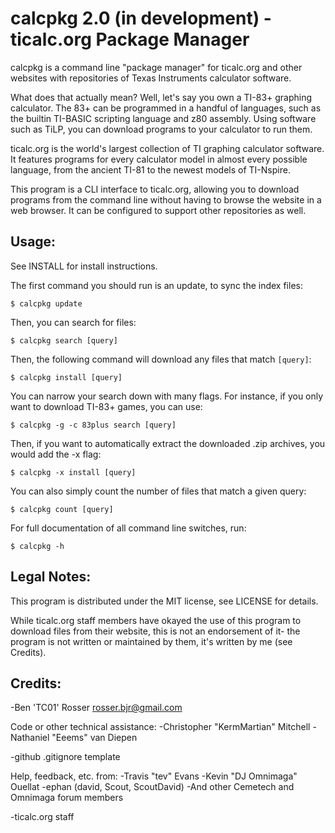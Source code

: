 calcpkg 2.0 (in development) - ticalc.org Package Manager
=========================================================

calcpkg is a command line "package manager" for ticalc.org and other websites
with repositories of Texas Instruments calculator software.

What does that actually mean? Well, let's say you own a TI-83+ graphing calculator.
The 83+ can be programmed in a handful of languages, such as the builtin TI-BASIC
scripting language and z80 assembly. Using software such as TiLP, you can download
programs to your calculator to run them.

ticalc.org is the world's largest collection of TI graphing calculator software. It
features programs for every calculator model in almost every possible language, from
the ancient TI-81 to the newest models of TI-Nspire.

This program is a CLI interface to ticalc.org, allowing you to download programs
from the command line without having to browse the website in a web browser. It can
be configured to support other repositories as well.

Usage:
------

See INSTALL for install instructions.

The first command you should run is an update, to sync the index files:

`$ calcpkg update`

Then, you can search for files:

`$ calcpkg search [query]`

Then, the following command will download any files that match `[query]`:

`$ calcpkg install [query]`

You can narrow your search down with many flags. For instance, if you only want
to download TI-83+ games, you can use:

`$ calcpkg -g -c 83plus search [query]`

Then, if you want to automatically extract the downloaded .zip archives, you would
add the -x flag:

`$ calcpkg -x install [query]`

You can also simply count the number of files that match a given query:

`$ calcpkg count [query]`

For full documentation of all command line switches, run:

`$ calcpkg -h`

Legal Notes:
------------

This program is distributed under the MIT license, see LICENSE for details.

While ticalc.org staff members have okayed the use of this program to download
files from their website, this is not an endorsement of it- the program is
not written or maintained by them, it's written by me (see Credits).

Credits:
-------

-Ben 'TC01' Rosser <rosser.bjr@gmail.com>

Code or other technical assistance:
-Christopher "KermMartian" Mitchell
-Nathaniel "Eeems" van Diepen

-github .gitignore template

Help, feedback, etc. from:
-Travis "tev" Evans
-Kevin "DJ Omnimaga" Ouellat
-ephan (david, Scout, ScoutDavid)
-And other Cemetech and Omnimaga forum members

-ticalc.org staff
